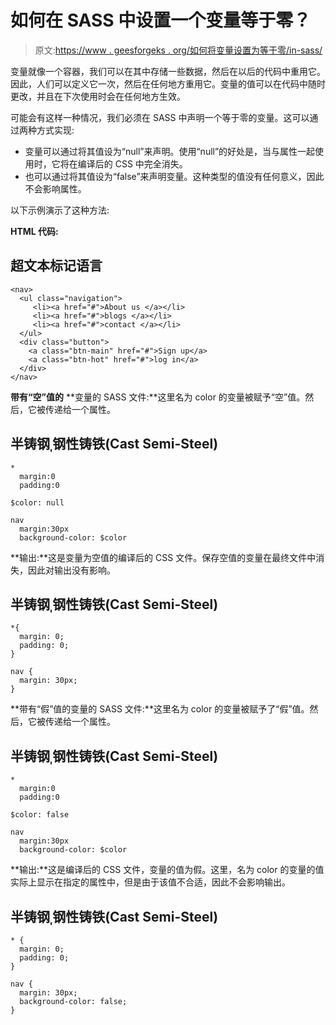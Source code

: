 # 如何在 SASS 中设置一个变量等于零？

> 原文:[https://www . geesforgeks . org/如何将变量设置为等于零/in-sass/](https://www.geeksforgeeks.org/how-to-set-a-variable-to-equal-nothing-in-sass/)

变量就像一个容器，我们可以在其中存储一些数据，然后在以后的代码中重用它。因此，人们可以定义它一次，然后在任何地方重用它。变量的值可以在代码中随时更改，并且在下次使用时会在任何地方生效。

可能会有这样一种情况，我们必须在 SASS 中声明一个等于零的变量。这可以通过两种方式实现:

*   变量可以通过将其值设为“null”来声明。使用“null”的好处是，当与属性一起使用时，它将在编译后的 CSS 中完全消失。
*   也可以通过将其值设为“false”来声明变量。这种类型的值没有任何意义，因此不会影响属性。

以下示例演示了这种方法:

**HTML 代码:**

## 超文本标记语言

```
<nav>
  <ul class="navigation">
     <li><a href="#">About us </a></li>
     <li><a href="#">blogs </a></li>
     <li><a href="#">contact </a></li>
  </ul>
  <div class="button">
    <a class="btn-main" href="#">Sign up</a>
    <a class="btn-hot" href="#">log in</a>
  </div>
</nav>
```

**带有“空”值的** **变量的 SASS 文件:**这里名为 color 的变量被赋予“空”值。然后，它被传递给一个属性。

## 半铸钢ˌ钢性铸铁(Cast Semi-Steel)

```
*
  margin:0
  padding:0

$color: null

nav
  margin:30px
  background-color: $color
```

**输出:**这是变量为空值的编译后的 CSS 文件。保存空值的变量在最终文件中消失，因此对输出没有影响。

## 半铸钢ˌ钢性铸铁(Cast Semi-Steel)

```
*{
  margin: 0;
  padding: 0;
}

nav {
  margin: 30px;
}
```

**带有“假”值的变量的 SASS 文件:**这里名为 color 的变量被赋予了“假”值。然后，它被传递给一个属性。

## 半铸钢ˌ钢性铸铁(Cast Semi-Steel)

```
*
  margin:0
  padding:0

$color: false

nav
  margin:30px
  background-color: $color
```

**输出:**这是编译后的 CSS 文件，变量的值为假。这里，名为 color 的变量的值实际上显示在指定的属性中，但是由于该值不合适，因此不会影响输出。

## 半铸钢ˌ钢性铸铁(Cast Semi-Steel)

```
* {
  margin: 0;
  padding: 0;
}

nav {
  margin: 30px;
  background-color: false;
}
```